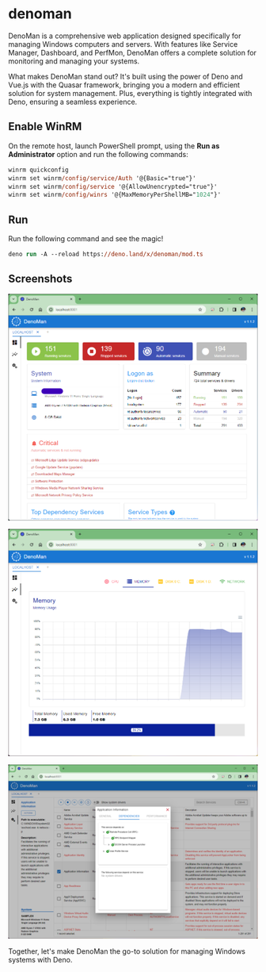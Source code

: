 # denoman

DenoMan is a comprehensive web application designed specifically for managing
Windows computers and servers. With features like Service Manager, Dashboard,
and PerfMon, DenoMan offers a complete solution for monitoring and managing your
systems.

What makes DenoMan stand out? It's built using the power of Deno and Vue.js with
the Quasar framework, bringing you a modern and efficient solution for system
management. Plus, everything is tightly integrated with Deno, ensuring a
seamless experience.

## Enable WinRM

On the remote host, launch PowerShell prompt, using the **Run as Administrator**
option and run the following commands:

```ps
winrm quickconfig
winrm set winrm/config/service/Auth '@{Basic="true"}'
winrm set winrm/config/service '@{AllowUnencrypted="true"}'
winrm set winrm/config/winrs '@{MaxMemoryPerShellMB="1024"}'
```

## Run

Run the following command and see the magic!

```ps
deno run -A --reload https://deno.land/x/denoman/mod.ts
```

## Screenshots

![DenoMan Dashboard](https://github.com/fakoua/denoman/blob/main/resources/ss01.png?raw=true)

![DenoMan PerfMon](https://github.com/fakoua/denoman/blob/main/resources/ss02.png?raw=true)

![DenoMan Service Manager](https://github.com/fakoua/denoman/blob/main/resources/ss03.png?raw=true)

Together, let's make DenoMan the go-to solution for managing Windows systems
with Deno.
